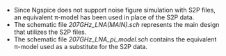 
* Since Ngspice does not support noise figure simulation with S2P files, an equivalent π-model has been used in place of the S2P data.
* The schematic file *207GHz_LNA(MAIN).sch* represents the main design that utilizes the S2P files.
* The schematic file *207GHz_LNA_pi_model.sch* contains the equivalent π-model used as a substitute for the S2P data.
